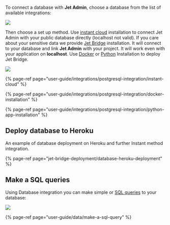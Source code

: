 To connect a database with **Jet Admin**, choose a database from the list of available integrations:

![](https://gblobscdn.gitbook.com/assets%2F-LQ08RFAKZvFADEiXKFy%2F-MjZ3LfsU1ZReomd0nUz%2F-MjZ5pHRwy0pJsstY7JP%2Fimage.png?alt=media&token=2aaf9671-d100-4d7e-b707-2ab7dda09472)

Then choose a set up method. Use [instant cloud](user-guide/integrations/postgresql-integration/instant-cloud) installation to connect Jet Admin with your public database directly \(localhost not valid\). If you care about your sensitive data we provide [Jet Bridge](jet-bridge-deployment/jet-admin) installation. It will connect to your database and link **Jet Admin** with your project. It will work even with your application on **localhost**. Use [Docker](user-guide/integrations/postgresql-integration/docker-installation) or [Python](user-guide/integrations/postgresql-integration/python-app-installation) Installation to deploy Jet Bridge.

![](https://gblobscdn.gitbook.com/assets%2F-LQ08RFAKZvFADEiXKFy%2F-MjZ3LfsU1ZReomd0nUz%2F-MjZ5vWr0KHetBPGnKg0%2Fimage.png?alt=media&token=4d043eab-ba07-4549-af0e-70aaf43de7f0)

{% page-ref page="user-guide/integrations/postgresql-integration/instant-cloud" %}

{% page-ref page="user-guide/integrations/postgresql-integration/docker-installation" %}

{% page-ref page="user-guide/integrations/postgresql-integration/python-app-installation" %}

## Deploy database to Heroku

An example of database deployment on Heroku and further Instant method integration.

{% page-ref page="jet-bridge-deployment/database-heroku-deployment" %}

## Make a SQL queries

Using Database integration you can make simple or [SQL queries](user-guide/data/make-a-sql-query) to your database:

![](https://gblobscdn.gitbook.com/assets%2F-LQ08RFAKZvFADEiXKFy%2F-MjZ3LfsU1ZReomd0nUz%2F-MjZ6Tonqdbn2e2wxgfC%2Ftestgif13.gif?alt=media&token=df427cc1-c46f-4611-a8fd-750ad9a8e016)

{% page-ref page="user-guide/data/make-a-sql-query" %}





